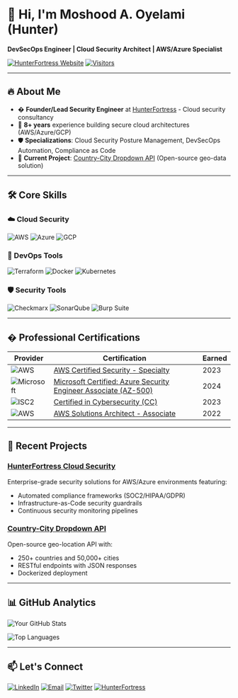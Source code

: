 # 👋 Hi, I'm Moshood A. Oyelami (Hunter)
**DevSecOps Engineer | Cloud Security Architect | AWS/Azure Specialist**

[![HunterFortress Website](https://img.shields.io/badge/🌐-HunterFortress-blue?style=flat-square)](https://hunterfortress.com)
[![Visitors](https://api.visitorbadge.io/api/visitors?path=https://github.com/My-Thoth&label=Visitors&labelColor=%23ff8a00&countColor=%23263759&style=flat-square)](https://visitorbadge.io/status?path=https://github.com/My-Thoth)

---

## 🔥 About Me
- � **Founder/Lead Security Engineer** at [HunterFortress](https://hunterfortress.com) - Cloud security consultancy
- 🔐 **8+ years** experience building secure cloud architectures (AWS/Azure/GCP)
- 🛡️ **Specializations**: Cloud Security Posture Management, DevSecOps Automation, Compliance as Code
- 🌱 **Current Project**: [Country-City Dropdown API](https://github.com/My-Thoth/country-city-dropdown-api) (Open-source geo-data solution)

---

## 🛠️ Core Skills

### ☁️ Cloud Security
![AWS](https://img.shields.io/badge/AWS-FF9900?style=for-the-badge&logo=amazonaws&logoColor=white)
![Azure](https://img.shields.io/badge/Azure-0089D6?style=for-the-badge&logo=microsoft-azure&logoColor=white)
![GCP](https://img.shields.io/badge/GCP-4285F4?style=for-the-badge&logo=googlecloud&logoColor=white)

### 🔧 DevOps Tools
![Terraform](https://img.shields.io/badge/Terraform-623CE4?style=for-the-badge&logo=terraform&logoColor=white)
![Docker](https://img.shields.io/badge/Docker-2496ED?style=for-the-badge&logo=docker&logoColor=white)
![Kubernetes](https://img.shields.io/badge/Kubernetes-326CE5?style=for-the-badge&logo=kubernetes&logoColor=white)

### 🛡️ Security Tools
![Checkmarx](https://img.shields.io/badge/Checkmarx-00B388?style=for-the-badge)
![SonarQube](https://img.shields.io/badge/SonarQube-4E9BCD?style=for-the-badge&logo=sonarqube&logoColor=white)
![Burp Suite](https://img.shields.io/badge/Burp_Suite-FF6633?style=for-the-badge)

---

## � Professional Certifications

| Provider | Certification | Earned |
|----------|---------------|--------|
| ![AWS](https://img.shields.io/badge/-AWS-FF9900?logo=amazonaws&logoColor=white) | [AWS Certified Security - Specialty](https://www.credly.com/badges/...) | 2023 |
| ![Microsoft](https://img.shields.io/badge/-Microsoft-5E5E5E?logo=microsoft&logoColor=white) | [Microsoft Certified: Azure Security Engineer Associate (AZ-500)](https://learn.microsoft.com/en-us/users/oyelamimoshood-3139/) | 2024 |
| ![ISC2](https://img.shields.io/badge/-ISC2-FF6600?logo=isc2&logoColor=white) | [Certified in Cybersecurity (CC)](https://www.credly.com/badges/...) | 2023 |
| ![AWS](https://img.shields.io/badge/-AWS-FF9900?logo=amazonaws&logoColor=white) | [AWS Solutions Architect - Associate](https://www.credly.com/badges/...) | 2022 |

---

## 🚀 Recent Projects

### [HunterFortress Cloud Security](https://hunterfortress.com)
Enterprise-grade security solutions for AWS/Azure environments featuring:
- Automated compliance frameworks (SOC2/HIPAA/GDPR)
- Infrastructure-as-Code security guardrails
- Continuous security monitoring pipelines

### [Country-City Dropdown API](https://github.com/My-Thoth/country-city-dropdown-api)
Open-source geo-location API with:
- 250+ countries and 50,000+ cities
- RESTful endpoints with JSON responses
- Dockerized deployment

---

## 📊 GitHub Analytics

![Your GitHub Stats](https://github-readme-stats.vercel.app/api?username=My-Thoth&show_icons=true&theme=radical&hide_title=true&include_all_commits=true)

![Top Languages](https://github-readme-stats.vercel.app/api/top-langs/?username=My-Thoth&layout=compact&theme=radical&hide=html,css)

---

## 📫 Let's Connect

[![LinkedIn](https://img.shields.io/badge/LinkedIn-0A66C2?style=for-the-badge&logo=linkedin&logoColor=white)](https://www.linkedin.com/in/oyelami-moshood-4059a3180)
[![Email](https://img.shields.io/badge/Email-D14836?style=for-the-badge&logo=gmail&logoColor=white)](mailto:security@hunterfortress.com)
[![Twitter](https://img.shields.io/badge/Twitter-1DA1F2?style=for-the-badge&logo=twitter&logoColor=white)](https://twitter.com/YourHandle)
[![HunterFortress](https://img.shields.io/badge/🌐-HunterFortress_Website-blue?style=for-the-badge)](https://hunterfortress.com)

